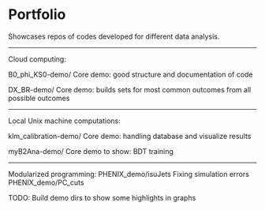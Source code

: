 # Portfolio
Showcases repos of codes developed for different data analysis.

-------------------------------
Cloud computing:

B0_phi_KS0-demo/
Core demo: good structure and documentation of code   

DX_BR-demo/
Core demo: builds sets for most common outcomes from all possible outcomes

-------------------------------
Local Unix machine computations:

klm_calibration-demo/
Core demo: handling database and visualize results

myB2Ana-demo/
Core demo to show: BDT training

------------------------------
Modularized programming:
PHENIX_demo/isuJets
Fixing simulation errors
PHENIX_demo/PC_cuts

TODO:
Build demo dirs to show some highlights in graphs
